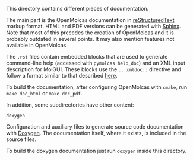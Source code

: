This directory contains different pieces of documentation.

The main part is the OpenMolcas documentation in
[reStructuredText](http://docutils.sourceforge.net/rst.html) markup format.
HTML and PDF versions can be generated with
[Sphinx](http://www.sphinx-doc.org). Note that most of this precedes the
creation of OpenMolcas and it is probably outdated in several points. It may
also mention features not available in OpenMolcas.

The `.rst` files contain embedded blocks that are used to generate command-line
help (accessed with `pymolcas help_doc`) and an XML input description for
MolGUI. These blocks use the `.. xmldoc::` directive and follow a format
similar to that described
[here](https://gitlab.com/Molcas/OpenMolcas/wikis/Programming%20guide/Documentation).

To build the documentation, after configuring OpenMolcas with `cmake`, run
`make doc_html` or `make doc_pdf`.

In addition, some subdirectories have other content:

`doxygen`

Configuration and auxiliary files to generate source code documentation with
[Doxygen](http://www.doxygen.org/). The documentation itself, where it exists,
is included in the source files.

To build the doxygen documentation just run `doxygen` inside this directory.
